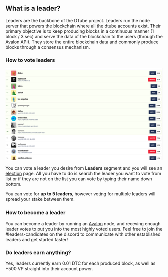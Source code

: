 ## What is a leader?

Leaders are the backbone of the DTube project. Leaders run the node server that powers the blockchain where all the dtube accounts exist. Their primary objective is  to keep producing blocks in a continuous manner (1 block / 3 sec) and serve the data of the blockchain to the users (through the Avalon API). They store the entire blockchain data and commonly produce blocks through a consensus mechanism.

### How to vote leaders

<p align="center">
  <img src="docs/imgs/leaders/iuATj3O.png" />
</p>

You can vote a leader you desire from **Leaders** segment and you will see an [election](https://d.tube/#!/election) page. All you have to do is search the leader you want to vote from list or if they are not on the list you can vote by typing their name down bottom.

You can vote for **up to 5 leaders**, however voting for multiple leaders will spread your stake between them.

### How to become a leader
You can become a leader by running an [Avalon](https://github.com/dtube/avalon) node, and receving enough leader votes to put you into the most highly voted users. Feel free to join the #leaders-candidates on the discord to communicate with other established leaders and get started faster!

### Do leaders earn anything?
Yes, leaders currently earn 0.01 DTC for each produced block, as well as +500 VP straight into their account power.
